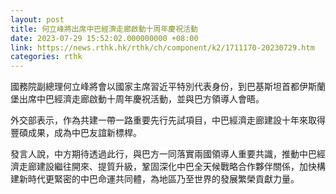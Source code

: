 ```yaml
---
layout: post
title: 何立峰將出席中巴經濟走廊啟動十周年慶祝活動
date: 2023-07-29 15:52:02.000000000 +08:00
link: https://news.rthk.hk/rthk/ch/component/k2/1711170-20230729.htm
categories: rthk
---
```


國務院副總理何立峰將會以國家主席習近平特別代表身份，到巴基斯坦首都伊斯蘭堡出席中巴經濟走廊啟動十周年慶祝活動，並與巴方領導人會晤。

外交部表示，作為共建一帶一路重要先行先試項目，中巴經濟走廊建設十年來取得豐碩成果，成為中巴友誼新標桿。

發言人說，中方期待透過此行，與巴方一同落實兩國領導人重要共識，推動中巴經濟走廊建設繼往開來、提質升級，鞏固深化中巴全天候戰略合作夥伴關係，加快構建新時代更緊密的中巴命運共同體，為地區乃至世界的發展繁榮貢獻力量。
